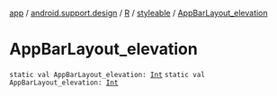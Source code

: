 [app](../../../index.md) / [android.support.design](../../index.md) / [R](../index.md) / [styleable](index.md) / [AppBarLayout_elevation](.)

# AppBarLayout_elevation

`static val AppBarLayout_elevation: `[`Int`](https://kotlinlang.org/api/latest/jvm/stdlib/kotlin/-int/index.html)
`static val AppBarLayout_elevation: `[`Int`](https://kotlinlang.org/api/latest/jvm/stdlib/kotlin/-int/index.html)